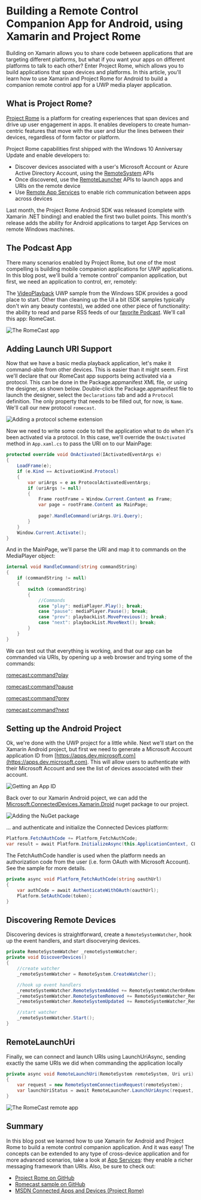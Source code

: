 # Building a Remote Control Companion App for Android, using Xamarin and Project Rome
Building on Xamarin allows you to share code between applications that are targeting different platforms, but what if you want your apps on different platforms to talk to each other? Enter Project Rome, which allows you to build applications that span devices and platforms. In this article, you'll learn how to use Xamarin and Project Rome for Android to build a companion remote control app for a UWP media player application.

## What is Project Rome?
[Project Rome](https://github.com/Microsoft/project-rome) is a platform for creating experiences that span devices and drive up user engagement in apps. It enables developers to create human-centric features that move with the user and blur the lines between their devices, regardless of form factor or platform.

Project Rome capabilities first shipped with the Windows 10 Anniversay Update and enable developers to:
- Discover devices associated with a user's Microsoft Account or Azure Active Directory Account, using the [RemoteSystem](https://docs.microsoft.com/en-us/windows/uwp/launch-resume/discover-remote-devices) APIs
- Once discovered, use the [RemoteLauncher](https://docs.microsoft.com/en-us/windows/uwp/launch-resume/launch-a-remote-app) APIs to launch apps and URIs on the remote device
- Use [Remote App Services](https://docs.microsoft.com/en-us/windows/uwp/launch-resume/communicate-with-a-remote-app-service) to enable rich communication between apps across devices

Last month, the Project Rome Android SDK was released (complete with Xamarin .NET binding) and enabled the first two bullet points. This month's release adds the ability for Android applications to target App Services on remote Windows machines.

## The Podcast App
There many scenarios enabled by Project Rome, but one of the most compelling is building mobile companion applications for UWP applications. In this blog post, we'll build a 'remote control' companion application, but first, we need an application to control, err, remotely:

The [VideoPlayback](https://github.com/Microsoft/Windows-universal-samples/tree/master/Samples/VideoPlayback) UWP sample from the Windows SDK provides a good place to start. Other than cleaning up the UI a bit (SDK samples typically don't win any beauty contests), we added one other piece of functionality: the ability to read and parse RSS feeds of our [favorite Podcast](http://www.xamarinpodcast.com/). We'll call this app: RomeCast.

![The RomeCast app](Images/romecast.png)

## Adding Launch URI Support
Now that we have a basic media playback application, let's make it command-able from other devices. This is easier than it might seem. First we'll declare that our RomeCast app supports being activated via a protocol. This can be done in the Package.appmanifest XML file, or using the designer, as shown below. Double-click the Package.appmanifest file to launch the designer, select the `Declarations` tab and add a `Protocol` definition. The only property that needs to be filled out, for now, is `Name`. We'll call our new protocol `romecast`.

![Adding a protocol scheme extension](Images/protocol.png)

Now we need to write some code to tell the application what to do when it's been activated via a protocol. In this case, we'll override the `OnActivated` method in `App.xaml.cs` to pass the URI on to our MainPage:

```csharp
protected override void OnActivated(IActivatedEventArgs e)
{
    LoadFrame(e);
    if (e.Kind == ActivationKind.Protocol)
    {
        var uriArgs = e as ProtocolActivatedEventArgs;
        if (uriArgs != null)
        {
            Frame rootFrame = Window.Current.Content as Frame;
            var page = rootFrame.Content as MainPage;
                        
            page?.HandleCommand(uriArgs.Uri.Query);
        }
    }
    Window.Current.Activate();
}
```

And in the MainPage, we'll parse the URI and map it to commands on the MediaPlayer object:

```csharp
internal void HandleCommand(string commandString)
{
    if (commandString != null)
    {
        switch (commandString)
        {
            //Commands
            case "play": mediaPlayer.Play(); break;
            case "pause": mediaPlayer.Pause(); break;
            case "prev": playbackList.MovePrevious(); break;
            case "next": playbackList.MoveNext(); break;
        }
    }
}
```
We can test out that everything is working, and that our app can be commanded via URIs, by opening up a web browser and trying some of the commands:

[romecast:command?play](romecast:command?play)

[romecast:command?pause](romecast:command?pause)

[romecast:command?prev](romecast:command?prev)

[romecast:command?next](romecast:command?next)


## Setting up the Android Project
Ok, we're done with the UWP project for a little while. Next we'll start on the Xamarin Android project, but first we need to generate a Microsoft Account application ID from [https://apps.dev.microsoft.com](https://apps.dev.microsoft.com). This will allow users to authenticate with their Microsoft Account and see the list of devices associated with their account.

![Getting an App ID](Images/applicationid.png)

Back over to our Xamarin Android poject, we can add the [Microsoft.ConnectedDevices.Xamarin.Droid](https://www.nuget.org/packages/Microsoft.ConnectedDevices.Xamarin.Droid/) nuget package to our project.

![Adding the NuGet package](Images/nuget.png)

... and authenticate and initialize the Connected Devices platform:
```csharp
Platform.FetchAuthCode += Platform_FetchAuthCode;
var result = await Platform.InitializeAsync(this.ApplicationContext, CLIENT_ID); //CLIENT_ID from https://apps.dev.microsoft.com
```
The FetchAuthCode handler is used when the platform needs an authorization code from the user (i.e. form OAuth with Microsoft Account). See the sample for more details.
```csharp
private async void Platform_FetchAuthCode(string oauthUrl)
{
    var authCode = await AuthenticateWithOAuth(oauthUrl);
    Platform.SetAuthCode(token);
}
```

## Discovering Remote Devices

Discovering devices is straightforward, create a `RemoteSystemWatcher`, hook up the event handlers, and start disocverying devices.

```csharp
private RemoteSystemWatcher _remoteSystemWatcher;
private void DiscoverDevices()
{
    //create watcher
	_remoteSystemWatcher = RemoteSystem.CreateWatcher();

    //hook up event handlers
	_remoteSystemWatcher.RemoteSystemAdded += RemoteSystemWatcherOnRemoteSystemAdded;
	_remoteSystemWatcher.RemoteSystemRemoved += RemoteSystemWatcher_RemoteSystemRemoved;
	_remoteSystemWatcher.RemoteSystemUpdated += RemoteSystemWatcher_RemoteSystemUpdated;

    //start watcher
	_remoteSystemWatcher.Start();
}
```

## RemoteLaunchUri
Finally, we can connect and launch URIs using LaunchUriAsync, sending exactly the same URIs we did when commanding the application locally
```csharp
private async void RemoteLaunchUri(RemoteSystem remoteSystem, Uri uri)
{
    var request = new RemoteSystemConnectionRequest(remoteSystem);
    var launchUriStatus = await RemoteLauncher.LaunchUriAsync(request, uri);
}
```

![The RomeCast remote app](Images/romecastremote.png)


## Summary
In this blog post we learned how to use Xamarin for Android and Project Rome to build a remote control companion application. And it was easy! The concepts can be extended to any type of cross-device application and for more advanced scenarios, take a look at [App Services](https://github.com/Microsoft/project-rome/blob/master/Project%20Rome%20for%20Android%20(preview%20release)/how-to%20guides/communicate-with-a-remote-app-service-android.md): they enable a richer messaging framework than URIs. Also, be sure to check out:

- [Project Rome on GitHub](https://github.com/Microsoft/project-rome)
- [Romecast sample on GitHub](https://github.com/Microsoft/project-rome/tree/master/xamarin/samples/romecast)
- [MSDN Connected Apps and Devices (Project Rome)](https://msdn.microsoft.com/windows/uwp/launch-resume/connected-apps-and-devices)
